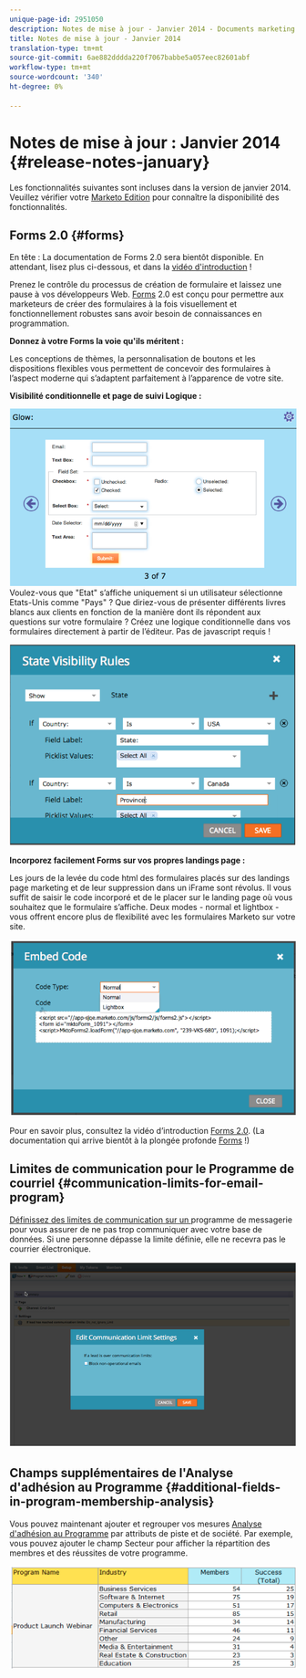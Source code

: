 ```yaml
---
unique-page-id: 2951050
description: Notes de mise à jour - Janvier 2014 - Documents marketing - Documentation du produit
title: Notes de mise à jour - Janvier 2014
translation-type: tm+mt
source-git-commit: 6ae882dddda220f7067babbe5a057eec82601abf
workflow-type: tm+mt
source-wordcount: '340'
ht-degree: 0%

---
```



# Notes de mise à jour : Janvier 2014 {#release-notes-january}

Les fonctionnalités suivantes sont incluses dans la version de janvier 2014. Veuillez vérifier votre [Marketo Edition](https://www.marketo.com/pricing/) pour connaître la disponibilité des fonctionnalités.

## Forms 2.0 {#forms}

En tête : La documentation de Forms 2.0 sera bientôt disponible. En attendant, lisez plus ci-dessous, et dans la [vidéo d&#39;introduction](https://docs.marketo.com/display/docs/forms) !

Prenez le contrôle du processus de création de formulaire et laissez une pause à vos développeurs Web. [Forms](https://docs.marketo.com/display/docs/forms) 2.0 est conçu pour permettre aux marketeurs de créer des formulaires à la fois visuellement et fonctionnellement robustes sans avoir besoin de connaissances en programmation.

**Donnez à votre Forms la voie qu&#39;ils méritent :**

Les conceptions de thèmes, la personnalisation de boutons et les dispositions flexibles vous permettent de concevoir des formulaires à l’aspect moderne qui s’adaptent parfaitement à l’apparence de votre site.

**Visibilité conditionnelle et page de suivi Logique :**

![](assets/image2014-9-22-10-3a30-3a52.png)\
Voulez-vous que &quot;Etat&quot; s’affiche uniquement si un utilisateur sélectionne Etats-Unis comme &quot;Pays&quot; ? Que diriez-vous de présenter différents livres blancs aux clients en fonction de la manière dont ils répondent aux questions sur votre formulaire ? Créez une logique conditionnelle dans vos formulaires directement à partir de l’éditeur. Pas de javascript requis !

![](assets/image2014-9-22-10-3a31-3a54.png)

**Incorporez facilement Forms sur vos propres landings page :**

Les jours de la levée du code html des formulaires placés sur des landings page marketing et de leur suppression dans un iFrame sont révolus. Il vous suffit de saisir le code incorporé et de le placer sur le landing page où vous souhaitez que le formulaire s’affiche. Deux modes - normal et lightbox - vous offrent encore plus de flexibilité avec les formulaires Marketo sur votre site.

![](assets/image2014-9-22-10-3a38-3a2.png)

Pour en savoir plus, consultez la vidéo d’introduction [Forms 2.0](https://docs.marketo.com/display/docs/forms). (La documentation qui arrive bientôt à la plongée profonde [Forms](https://docs.marketo.com/display/docs/forms) !)

## Limites de communication pour le Programme de courriel {#communication-limits-for-email-program}

[Définissez des limites de communication sur un ](../../product-docs/email-marketing/email-programs/email-program-actions/enable-disable-communication-limits-in-an-email-program.md) programme de messagerie pour vous assurer de ne pas trop communiquer avec votre base de données. Si une personne dépasse la limite définie, elle ne recevra pas le courrier électronique.

![](assets/image2014-9-22-10-3a38-3a31.png)

## Champs supplémentaires de l&#39;Analyse d&#39;adhésion au Programme {#additional-fields-in-program-membership-analysis}

Vous pouvez maintenant ajouter et regrouper vos mesures [Analyse d&#39;adhésion au Programme](../../product-docs/reporting/revenue-cycle-analytics/program-analytics/build-a-program-membership-analysis-report-that-lists-leads.md) par attributs de piste et de société. Par exemple, vous pouvez ajouter le champ Secteur pour afficher la répartition des membres et des réussites de votre programme.

![](assets/image2014-9-22-10-3a39-3a1.png)

